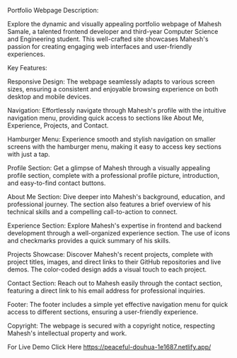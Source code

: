 Portfolio Webpage Description:

Explore the dynamic and visually appealing portfolio webpage of Mahesh Samale, a talented frontend developer and third-year Computer Science and Engineering student. This well-crafted site showcases Mahesh's passion for creating engaging web interfaces and user-friendly experiences.

Key Features:

Responsive Design: The webpage seamlessly adapts to various screen sizes, ensuring a consistent and enjoyable browsing experience on both desktop and mobile devices.

Navigation: Effortlessly navigate through Mahesh's profile with the intuitive navigation menu, providing quick access to sections like About Me, Experience, Projects, and Contact.

Hamburger Menu: Experience smooth and stylish navigation on smaller screens with the hamburger menu, making it easy to access key sections with just a tap.

Profile Section: Get a glimpse of Mahesh through a visually appealing profile section, complete with a professional profile picture, introduction, and easy-to-find contact buttons.

About Me Section: Dive deeper into Mahesh's background, education, and professional journey. The section also features a brief overview of his technical skills and a compelling call-to-action to connect.

Experience Section: Explore Mahesh's expertise in frontend and backend development through a well-organized experience section. The use of icons and checkmarks provides a quick summary of his skills.

Projects Showcase: Discover Mahesh's recent projects, complete with project titles, images, and direct links to their GitHub repositories and live demos. The color-coded design adds a visual touch to each project.

Contact Section: Reach out to Mahesh easily through the contact section, featuring a direct link to his email address for professional inquiries.

Footer: The footer includes a simple yet effective navigation menu for quick access to different sections, ensuring a user-friendly experience.

Copyright: The webpage is secured with a copyright notice, respecting Mahesh's intellectual property and work.

For Live Demo Click Here https://peaceful-douhua-1e1687.netlify.app/
